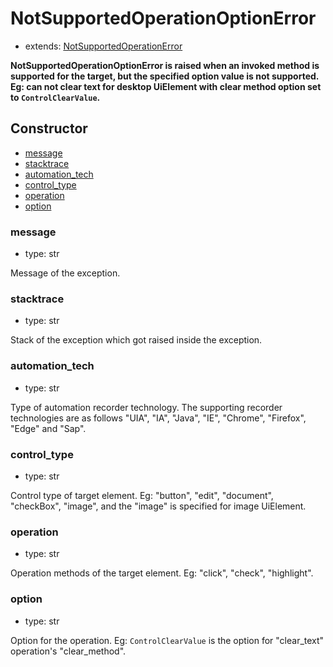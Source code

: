 # NotSupportedOperationOptionError

- extends: [NotSupportedOperationError](./doc/api/python/exceptions/notsupportedoperationerror.md)

**NotSupportedOperationOptionError is raised when an invoked method is supported for the target, but the specified option value is not supported. Eg: can not clear text for desktop UiElement with clear method option set to `ControlClearValue`.**

## Constructor<!-- {docsify-ignore} -->
- [message](#message)
- [stacktrace](#stacktrace)
- [automation_tech](#automationtech)
- [control_type](#controltype)
- [operation](#operation)
- [option](#option)


### message
- type: str

Message of the exception.


### stacktrace
- type: str

Stack of the exception which got raised inside the exception.

### automation_tech
- type: str

Type of automation recorder technology. The supporting recorder technologies are as follows "UIA", "IA", "Java", "IE", "Chrome", "Firefox", "Edge" and "Sap".

### control_type
- type: str

Control type of target element. Eg: "button", "edit", "document", "checkBox", "image", and the "image" is specified for image UiElement.

### operation
- type: str

Operation methods of the target element. Eg: "click", "check", "highlight".

### option
- type: str

Option for the operation. Eg: `ControlClearValue` is the option for "clear_text" operation's "clear_method".